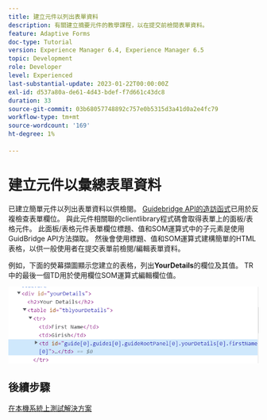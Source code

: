 ```yaml
---
title: 建立元件以列出表單資料
description: 有關建立摘要元件的教學課程，以在提交前檢閱表單資料。
feature: Adaptive Forms
doc-type: Tutorial
version: Experience Manager 6.4, Experience Manager 6.5
topic: Development
role: Developer
level: Experienced
last-substantial-update: 2023-01-22T00:00:00Z
exl-id: d537a80a-de61-4d43-bdef-f7d661c43dc8
duration: 33
source-git-commit: 03b68057748892c757e0b5315d3a41d0a2e4fc79
workflow-type: tm+mt
source-wordcount: '169'
ht-degree: 1%

---
```


# 建立元件以彙總表單資料

已建立簡單元件以列出表單資料以供檢閱。 [Guidebridge API的造訪函式](https://developer.adobe.com/experience-manager/reference-materials/6-5/forms/javascript-api/GuideBridge.html?q=visit)已用於反複檢查表單欄位。 與此元件相關聯的clientlibrary程式碼會取得表單上的面板/表格元件。 此面板/表格元件表單欄位標題、值和SOM運算式中的子元素是使用GuidBridge API方法擷取。 然後會使用標題、值和SOM運算式建構簡單的HTML表格，以供一般使用者在提交表單前檢閱/編輯表單資料。

例如，下面的熒幕擷圖顯示您建立的表格，列出&#x200B;**YourDetails**&#x200B;的欄位及其值。 TR中的最後一個TD用於使用欄位SOM運算式編輯欄位值。

![visit-func](assets/visit-function.png)

## 後續步驟

[在本機系統上測試解決方案](./deploy-on-your-system.md)
